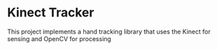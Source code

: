 # Kinect Tracker
This project implements a hand tracking library that uses the Kinect for sensing and OpenCV for processing
